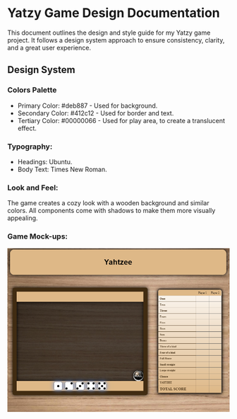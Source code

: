 # Yatzy Game Design Documentation

This document outlines the design and style guide for my Yatzy game project. It follows a design system approach to ensure consistency, clarity, and a great user experience.

## **Design System**

### **Colors Palette**
-   Primary Color: #deb887 - Used for background.
-   Secondary Color: #412c12 - Used for border and text.
-   Tertiary Color: #00000066 - Used for play area, to create a translucent effect.

### **Typography:**
-   Headings: Ubuntu.
-   Body Text: Times New Roman.

### **Look and Feel:**
The game creates a cozy look with a wooden background and similar colors. All components come with shadows to make them more visually appealing.

### **Game Mock-ups:**
![mockup](mockup.PNG)
